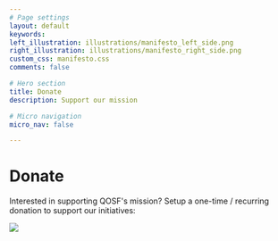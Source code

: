 ```yaml
---
# Page settings
layout: default
keywords:
left_illustration: illustrations/manifesto_left_side.png
right_illustration: illustrations/manifesto_right_side.png
custom_css: manifesto.css
comments: false

# Hero section
title: Donate
description: Support our mission

# Micro navigation
micro_nav: false

---
```


# Donate

Interested in supporting QOSF's mission? Setup a one-time / recurring donation
to support our initiatives:

<div class="justify-content-center">
  <a class="custom-dbox-popup" href="https://donorbox.org/qosf-2021-fundraise">
    <img src="https://donorbox.org/images/png-donate/button-medium-blue.png" />
  </a>
</div>

<script type="text/javascript" defer src="https://donorbox.org/install-popup-button.js"></script>
<script>window.DonorBox = { widgetLinkClassName: 'custom-dbox-popup' }</script>
